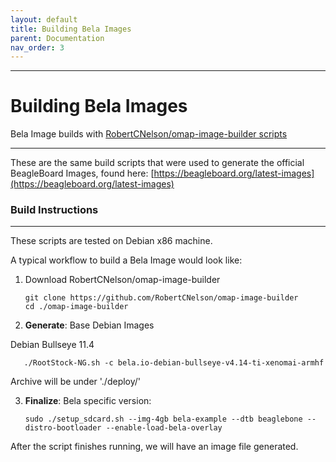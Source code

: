 ```yaml
---
layout: default
title: Building Bela Images
parent: Documentation
nav_order: 3
---
```

---
# Building Bela Images

Bela Image builds with [RobertCNelson/omap-image-builder scripts](https://github.com/RobertCNelson/omap-image-builder)

---
These are the same build scripts that were used to generate the official BeagleBoard Images, found here: [https://beagleboard.org/latest-images](https://beagleboard.org/latest-images)

### **Build Instructions**
__________
These scripts are tested on Debian x86 machine.


A typical workflow to build a Bela Image would look like:

1. Download RobertCNelson/omap-image-builder

       git clone https://github.com/RobertCNelson/omap-image-builder
       cd ./omap-image-builder
    
2. **Generate**: Base Debian Images 
       
Debian Bullseye 11.4

       ./RootStock-NG.sh -c bela.io-debian-bullseye-v4.14-ti-xenomai-armhf
        
Archive will be under './deploy/'

3. **Finalize**: Bela specific version:

       sudo ./setup_sdcard.sh --img-4gb bela-example --dtb beaglebone --distro-bootloader --enable-load-bela-overlay
    
After the script finishes running, we will have an image file generated.



